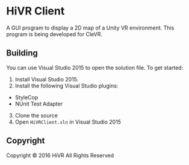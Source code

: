 # HiVR Client

A GUI program to display a 2D map of a Unity VR environment. This program is being developed for CleVR.

## Building
You can use Visual Studio 2015 to open the solution file. To get started:

1. Install Visual Studio 2015.
2. Install the following Visual Studio plugins:
  - StyleCop
  - NUnit Test Adapter
3. Clone the source
4. Open `HiVRClient.sln` in Visual Studio 2015

## Copyright
Copyright © 2016 HiVR All Rights Reserved